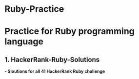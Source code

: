 # Ruby-Practice
# Practice for Ruby programming language
## 1. HackerRank-Ruby-Solutions
 **- Sloutions for all 41 HackerRank Ruby challenge**

